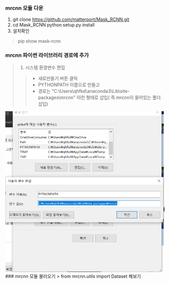 ### mrcnn 모듈 다운
1. git clone https://github.com/matterport/Mask_RCNN.git
2. cd Mask_RCNN
python setup.py install
3. 설치확인
> pip show mask-rcnn
### mrcnn 파이썬 라이브러리 경로에 추가
> 1. 시스템 환경변수 편집
>> * 새로만들기 버튼 클릭
>> * PYTHONPATH 이름으로 만들고
>> * 경로는 "C:\Users\qhfkd\anaconda3\Lib\site-packages\mrcnn"
이런 형태로 삽입( 즉 mrcnn이 들어있는 폴더 삽입)
<img src ="./others/syspath.png" width = 500/>
### mrcnn 모듈 불러오기
> from mrcnn.utils import Dataset
해보기